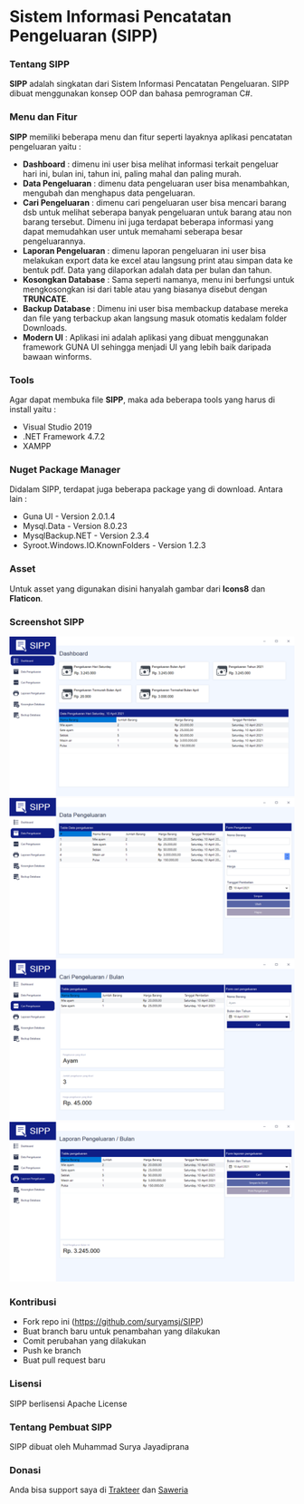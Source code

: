 # Sistem Informasi Pencatatan Pengeluaran (SIPP)

### Tentang SIPP
**SIPP** adalah singkatan dari Sistem Informasi Pencatatan Pengeluaran. SIPP dibuat menggunakan konsep OOP dan bahasa pemrograman C#.

### Menu dan Fitur
**SIPP** memiliki beberapa menu dan fitur seperti layaknya aplikasi pencatatan pengeluaran yaitu :
- **Dashboard** : dimenu ini user bisa melihat informasi terkait pengeluar hari ini, bulan ini, tahun ini, paling mahal dan paling murah.
- **Data Pengeluaran** : dimenu data pengeluaran user bisa menambahkan, mengubah dan menghapus data pengeluaran.
- **Cari Pengeluaran** : dimenu cari pengeluaran user bisa mencari barang dsb untuk melihat seberapa banyak pengeluaran untuk barang atau non barang tersebut. Dimenu ini juga terdapat beberapa informasi yang dapat memudahkan user untuk memahami seberapa besar pengeluarannya.
- **Laporan Pengeluaran** : dimenu laporan pengeluaran ini user bisa melakukan export data ke excel atau langsung print atau simpan data ke bentuk pdf. Data yang dilaporkan adalah data per bulan dan tahun.
- **Kosongkan Database** : Sama seperti namanya, menu ini berfungsi untuk mengkosongkan isi dari table atau yang biasanya disebut dengan **TRUNCATE**.
- **Backup Database** : Dimenu ini user bisa membackup database mereka dan file yang terbackup akan langsung masuk otomatis kedalam folder Downloads.
- **Modern UI** : Aplikasi ini adalah aplikasi yang dibuat menggunakan framework GUNA UI sehingga menjadi UI yang lebih baik daripada bawaan winforms.

### Tools
Agar dapat membuka file **SIPP**, maka ada beberapa tools yang harus di install yaitu :
- Visual Studio 2019
- .NET Framework 4.7.2
- XAMPP

### Nuget Package Manager
Didalam SIPP, terdapat juga beberapa package yang di download. Antara lain :
- Guna UI - Version 2.0.1.4
- Mysql.Data - Version 8.0.23
- MysqlBackup.NET - Version 2.3.4
- Syroot.Windows.IO.KnownFolders - Version 1.2.3

### Asset
Untuk asset yang digunakan disini hanyalah gambar dari **Icons8** dan **Flaticon**.

### Screenshot SIPP
![Tampilan Dashboard](https://raw.githubusercontent.com/suryamsj/SIPP/main/screenshot/Dashboard.PNG)
![Tampilan Data Pengeluaran](https://raw.githubusercontent.com/suryamsj/SIPP/main/screenshot/Data%20Pengeluaran.PNG)
![Tampilan Cari Pengeluaran](https://raw.githubusercontent.com/suryamsj/SIPP/main/screenshot/Cari%20Pengeluaran.PNG)
![Tampilan Laporan Pengeluaran](https://raw.githubusercontent.com/suryamsj/SIPP/main/screenshot/Laporan%20Pengeluaran.PNG)

### Kontribusi
- Fork repo ini (https://github.com/suryamsj/SIPP)
- Buat branch baru untuk penambahan yang dilakukan
- Comit perubahan yang dilakukan
- Push ke branch
- Buat pull request baru

### Lisensi
SIPP berlisensi Apache License

### Tentang Pembuat SIPP
SIPP dibuat oleh Muhammad Surya Jayadiprana

### Donasi
Anda bisa support saya di
[Trakteer](https://trakteer.id/nekocode) dan [Saweria](https://saweria.co/suryamsj)

